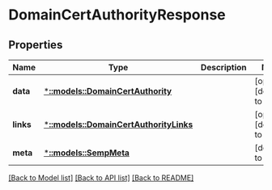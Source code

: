 # DomainCertAuthorityResponse

## Properties
Name | Type | Description | Notes
------------ | ------------- | ------------- | -------------
**data** | [***::models::DomainCertAuthority**](DomainCertAuthority.md) |  | [optional] [default to null]
**links** | [***::models::DomainCertAuthorityLinks**](DomainCertAuthorityLinks.md) |  | [optional] [default to null]
**meta** | [***::models::SempMeta**](SempMeta.md) |  | [default to null]

[[Back to Model list]](../README.md#documentation-for-models) [[Back to API list]](../README.md#documentation-for-api-endpoints) [[Back to README]](../README.md)


